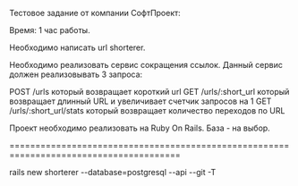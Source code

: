 Тестовое задание от компании СофтПроект:

Время: 1 час работы. 

Необходимо написать url shorterer.

Необходимо реализовать сервис сокращения ссылок. Данный сервис должен реализовывать 3 запроса:

POST /urls который возвращает короткий url
GET /urls/:short_url который возвращает длинный URL и увеличивает счетчик запросов на 1
GET /urls/:short_url/stats который возвращает количество переходов по URL

Проект необходимо реализовать на Ruby On Rails.
База - на выбор.

=======================================================================================

rails new  shorterer --database=postgresql --api --git -T
